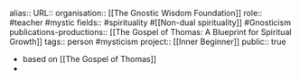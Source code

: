 alias::
URL::
organisation:: [[The Gnostic Wisdom Foundation]] 
role:: #teacher #mystic 
fields:: #spirituality #[[Non-dual spirituality]] #Gnosticism 
publications-productions:: [[The Gospel of Thomas: A Blueprint for Spiritual Growth]] 
tags:: person #mysticism 
project:: [[Inner Beginner]] 
public:: true

- based on [[The Gospel of Thomas]]
-